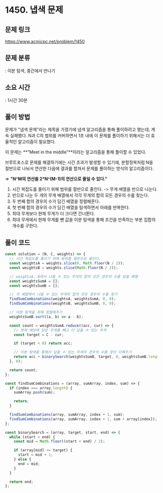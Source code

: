 # 1450. 냅색 문제

## 문제 링크

https://www.acmicpc.net/problem/1450

## 문제 분류

: 이분 탐색, 중간에서 만나기

## 소요 시간

: 1시간 30분

## 풀이 방법

문제가 "냅색 문제"라는 제목을 가졌기에 냅색 알고리즘을 통해 풀이하려고 했는데, 계속 실패했다. N과 C의 범위를 커버하면서 1초 내에 이 문제를 풀이하기 위해서는 더 효율적인 알고리즘이 필요했다.

이 문제는 **"Meet in the middle"**이라는 알고리즘을 통해 풀이할 수 있었다.

브루트포스로 문제를 해결하기에는 시간 초과가 발생할 수 있기에, 분할정복처럼 N을 절반으로 나눠서
연산한 다음에 결과를 합쳐서 문제를 풀이하는 방식의 알고리즘이다.

=> **"N^M의 연산을 2\*N^(M-1)의 연산으로 줄일 수 있다."**

1. 시간 복잡도를 줄이기 위해 범위를 절반으로 줄인다. -> 무게 배열을 반으로 나눈다.
2. 반으로 나눈 두 개의 무게 배열에서 각각 무게의 합의 모든 경우의 수를 찾는다.
3. 두 번째 합의 경우의 수가 담긴 배열을 정렬해준다.
4. 첫 번째 합의 경우의 수가 담긴 배열을 탐색하면서 아래를 반복한다.
5. 최대 무게보다 현재 무게가 더 크다면 건너뛴다.
6. 최대 무게에서 현재 무게를 뺀 값을 이분 탐색을 통해 조건을 만족하는 부분 집합의 개수를 구한다.

## 풀이 코드

```js
const solution = (N, C, weights) => {
  // 시간 복잡도를 줄이기 위해 범위를 절반으로 줄인다.
  const weightsA = weights.slice(0, Math.floor(N / 2));
  const weightsB = weights.slice(Math.floor(N / 2));

  // weightsA, B에서 나올 수 있는 무게의 합의 모든 경우의 수를 담을 배열
  const weightsSumA = [];
  const weightsSumB = [];

  // 각 배열에서 나올 수 있는 무게의 합의 모든 경우의 수를 찾기
  findSumCombinations(weightsA, weightsSumA, 0, 0);
  findSumCombinations(weightsB, weightsSumB, 0, 0);

  // 이분 탐색을 위해 정렬해주기
  weightsSumB.sort((a, b) => a - b);

  const count = weightsSumA.reduce((acc, cur) => {
    // 현재 배낭에 담은 무게를 빼고 더 담을 수 있는 무게
    const target = C - cur;

    if (target < 0) return acc;

    // 이분 탐색을 통해서 담을 수 있는 무게의 경우의 수를 찾아 더해주기
    return acc + binarySearch(weightsSumB, target, 0, weightsSumB.length);
  }, 0);

  return count;
};

const findSumCombinations = (array, sumArray, index, sum) => {
  if (index === array.length) {
    sumArray.push(sum);

    return;
  }

  findSumCombinations(array, sumArray, index + 1, sum);
  findSumCombinations(array, sumArray, index + 1, sum + array[index]);
};

const binarySearch = (array, target, start, end) => {
  while (start < end) {
    const mid = Math.floor((start + end) / 2);

    if (array[mid] <= target) {
      start = mid + 1;
    } else {
      end = mid;
    }
  }

  return end;
};
```
